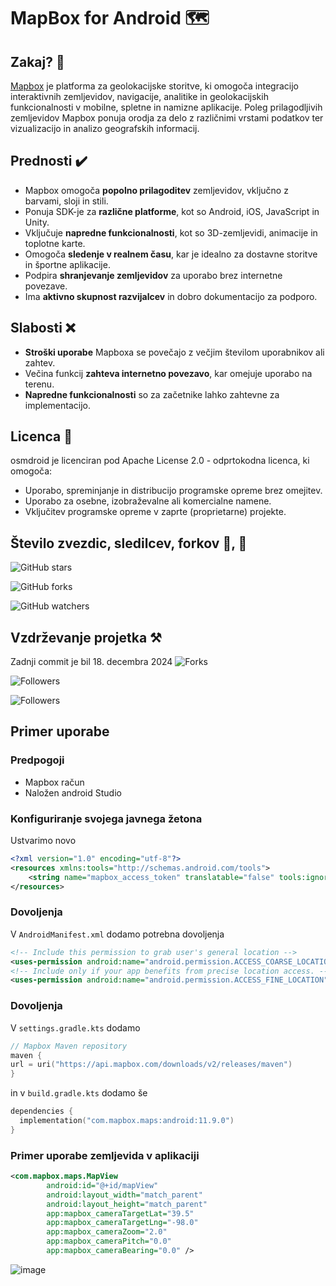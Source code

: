 # MapBox for Android 🗺️

## Zakaj? 🤨
[Mapbox](https://www.mapbox.com/) je platforma za geolokacijske storitve, ki omogoča integracijo interaktivnih zemljevidov, navigacije, analitike in geolokacijskih funkcionalnosti v mobilne, spletne in namizne aplikacije. Poleg prilagodljivih zemljevidov Mapbox ponuja orodja za delo z različnimi vrstami podatkov ter vizualizacijo in analizo geografskih informacij.

## Prednosti ✔️
- Mapbox omogoča **popolno prilagoditev** zemljevidov, vključno z barvami, sloji in stili.
- Ponuja SDK-je za **različne platforme**, kot so Android, iOS, JavaScript in Unity.
- Vključuje **napredne funkcionalnosti**, kot so 3D-zemljevidi, animacije in toplotne karte.
- Omogoča **sledenje v realnem času**, kar je idealno za dostavne storitve in športne aplikacije.
- Podpira **shranjevanje zemljevidov** za uporabo brez internetne povezave.
- Ima **aktivno skupnost razvijalcev** in dobro dokumentacijo za podporo.

## Slabosti ❌
- **Stroški uporabe** Mapboxa se povečajo z večjim številom uporabnikov ali zahtev.
- Večina funkcij **zahteva internetno povezavo**, kar omejuje uporabo na terenu.
- **Napredne funkcionalnosti** so za začetnike lahko zahtevne za implementacijo.

## Licenca 📜
osmdroid je licenciran pod Apache License 2.0 - odprtokodna licenca, ki omogoča:

- Uporabo, spreminjanje in distribucijo programske opreme brez omejitev.
- Uporabo za osebne, izobraževalne ali komercialne namene.
- Vključitev programske opreme v zaprte (proprietarne) projekte.

## Število zvezdic, sledilcev, forkov 🌟, 🍴
![GitHub stars](https://img.shields.io/github/stars/mapbox/mapbox-maps-android?style=social)

![GitHub forks](https://img.shields.io/github/forks/mapbox/mapbox-maps-android?style=social)

![GitHub watchers](https://img.shields.io/github/watchers/mapbox/mapbox-maps-android?style=social)


## Vzdrževanje projetka ⚒️
Zadnji commit je bil 18. decembra 2024
![Forks](https://img.shields.io/badge/last%20commit-december%202024%20-blue)

![Followers](https://img.shields.io/badge/commit%20activity-2/month%20-green)

![Followers](https://img.shields.io/badge/contributors-45%20-blue)

## Primer uporabe
### Predpogoji
- Mapbox račun
- Naložen android Studio
### Konfiguriranje svojega javnega žetona
Ustvarimo novo 
```xml
<?xml version="1.0" encoding="utf-8"?>
<resources xmlns:tools="http://schemas.android.com/tools">
    <string name="mapbox_access_token" translatable="false" tools:ignore="UnusedResources">pk.eyJ1IjoibWF0ZWpyYWp0ZXIiLCJhIjoiY201d3JtdHRvMDEyZTJrc2NpMG1pbTZiZiJ9.PO1fUDOu46ATQ_zbZ9T38w</string>
</resources>
```
### Dovoljenja
V `AndroidManifest.xml` dodamo potrebna dovoljenja
```xml
<!-- Include this permission to grab user's general location -->
<uses-permission android:name="android.permission.ACCESS_COARSE_LOCATION" />
<!-- Include only if your app benefits from precise location access. -->
<uses-permission android:name="android.permission.ACCESS_FINE_LOCATION" />
```
### Dovoljenja
V `settings.gradle.kts` dodamo 
```kts
// Mapbox Maven repository
maven {
url = uri("https://api.mapbox.com/downloads/v2/releases/maven")
}
```
in v `build.gradle.kts` dodamo še
```kts
dependencies {
  implementation("com.mapbox.maps:android:11.9.0")
}
```
### Primer uporabe zemljevida v aplikaciji
```xml
<com.mapbox.maps.MapView
        android:id="@+id/mapView"
        android:layout_width="match_parent"
        android:layout_height="match_parent"
        app:mapbox_cameraTargetLat="39.5"
        app:mapbox_cameraTargetLng="-98.0"
        app:mapbox_cameraZoom="2.0"
        app:mapbox_cameraPitch="0.0"
        app:mapbox_cameraBearing="0.0" />
```
![image](https://github.com/user-attachments/assets/811ad083-3426-4511-9507-2ff8cb8f95d8)

